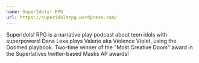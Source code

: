```yaml
---
name: SuperIdols! RPG
url: https://superidolsrpg.wordpress.com/
---
```

SuperIdols! RPG is a narrative play podcast about teen idols with superpowers! Dana Lexa plays Valerie aka Violence Violet, using the Doomed playbook. Two-time winner of the "Most Creative Doom" award in the Superlatives twitter-based Masks AP awards!